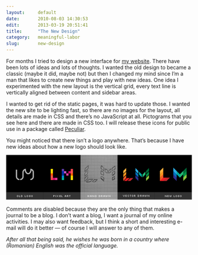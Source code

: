 ```yaml
---
layout:     default
date:       2010-08-03 14:30:53
edit:       2013-03-19 20:51:41
title:      "The New Design"
category:   meaningful-labor
slug:       new-design
---
```


For months I tried to design a new interface for [my website](http://www.behance.net/gallery/Blog-Designs/550101). There have been lots of ideas and lots of thoughts. I wanted the old design to became a classic (maybe it did, maybe not) but then I changed my mind since I’m a man that likes to create new things and play with new ideas. One idea I experimented with the new layout is the vertical grid, every text line is vertically aligned between content and sidebar areas.

I wanted to get rid of the static pages, it was hard to update those. I wanted the new site to be lighting fast, so there are no images for the layout, all details are made in CSS and there’s no JavaScript at all. Pictograms that you see here and there are made in CSS too. I will release these icons for public use in a package called [Peculiar](/peculiar/).

You might noticed that there isn’t a logo anywhere. That’s because I have new ideas about how a new logo should look like.

**![New logo design process](/images/logo-design.png)**

Comments are disabled because they are the only thing that makes a journal to be a blog. I don’t want a blog, I want a journal of my online activities. I may also want feedback, but I think a short and interesting e-mail will do it better — of course I will answer to any of them.

*After all that being said, he wishes he was born in a country where (Romanian) English was the official language.*
